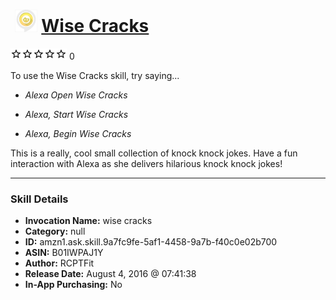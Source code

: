 # &nbsp;<img src="skill_icon" alt="Wise Cracks icon" width="36"> [Wise Cracks](http://alexa.amazon.com/#skills/amzn1.ask.skill.9a7fc9fe-5af1-4458-9a7b-f40c0e02b700)
![0 stars](../../images/ic_star_border_black_18dp_1x.png)![0 stars](../../images/ic_star_border_black_18dp_1x.png)![0 stars](../../images/ic_star_border_black_18dp_1x.png)![0 stars](../../images/ic_star_border_black_18dp_1x.png)![0 stars](../../images/ic_star_border_black_18dp_1x.png) 0

To use the Wise Cracks skill, try saying...

* *Alexa Open Wise Cracks*

* *Alexa, Start Wise Cracks*

* *Alexa, Begin Wise Cracks*

This is a really, cool small collection of knock knock jokes. Have a fun interaction with Alexa as she delivers hilarious knock knock jokes!

***

### Skill Details

* **Invocation Name:** wise cracks
* **Category:** null
* **ID:** amzn1.ask.skill.9a7fc9fe-5af1-4458-9a7b-f40c0e02b700
* **ASIN:** B01IWPAJ1Y
* **Author:** RCPTFit
* **Release Date:** August 4, 2016 @ 07:41:38
* **In-App Purchasing:** No
